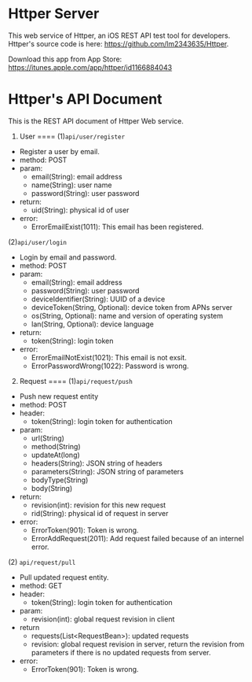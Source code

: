 # Httper Server
This web service of Httper, an iOS REST API test tool for developers. Httper's source code is here: https://github.com/lm2343635/Httper.

Download this app from App Store: https://itunes.apple.com/app/httper/id1166884043

# Httper's API Document
This is the REST API document of Httper Web service.

1. User
====
(1)`api/user/register`
   
  - Register a user by email.
  - method: POST
  - param: 
    - email(String): email address
    - name(String): user name
    - password(String): user password
  - return:
    - uid(String): physical id of user
  - error:
    - ErrorEmailExist(1011): This email has been registered.

(2)`api/user/login`
   
  - Login by email and password.
  - method: POST
  - param: 
    - email(String): email address
    - password(String): user password
    - deviceIdentifier(String): UUID of a device
    - deviceToken(String, Optional): device token from APNs server
    - os(String, Optional): name and version of operating system 
    - lan(String, Optional): device language
  - return:
    - token(String): login token
  - error:
    - ErrorEmailNotExist(1021): This email is not exsit.
    - ErrorPasswordWrong(1022): Password is wrong.

2. Request
====
(1)`api/request/push`

  - Push new request entity
  - method: POST
  - header:
    - token(String): login token for authentication
  - param:
    - url(String)
    - method(String)
    - updateAt(long)
    - headers(String): JSON string of headers
    - parameters(String): JSON string of parameters
    - bodyType(String)
    - body(String)
  - return:
    - revision(int): revision for this new request
    - rid(String): physical id of request in server
  - error:
    - ErrorToken(901): Token is wrong.
    - ErrorAddRequest(2011): Add request failed because of an internel error.

(2)	`api/request/pull`

  - Pull updated request entity.
  - method: GET
  - header:
    - token(String): login token for authentication
  - param:
    - revision(int): global request revision in client
  - return
    - requests(List\<RequestBean>): updated requests
    - revision: global request revision in server, return the revision from parameters if there is no updated requests from server.
  - error:
    - ErrorToken(901): Token is wrong.